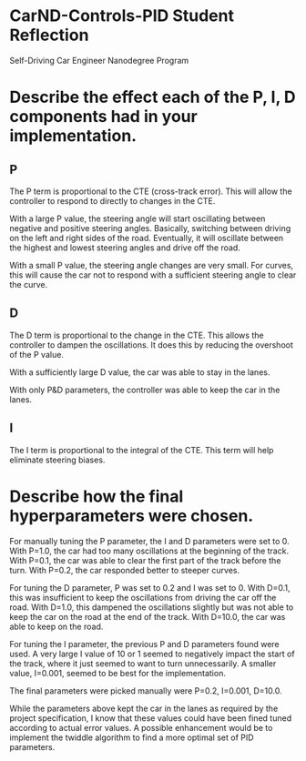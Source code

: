 # CarND-Controls-PID Student Reflection
Self-Driving Car Engineer Nanodegree Program

# Describe the effect each of the P, I, D components had in your implementation.
## P
The P term is proportional to the CTE (cross-track error). This will allow the controller to respond to directly to changes in the CTE.

With a large P value, the steering angle will start oscillating between negative and positive steering angles. Basically, switching between driving on the left and right sides of the road. Eventually, it will oscillate between the highest and lowest steering angles and drive off the road. 

With a small P value, the steering angle changes are very small. For curves, this will cause the car not to respond with a sufficient steering angle to clear the curve.

## D
The D term is proportional to the change in the CTE. This allows the controller to dampen the oscillations. It does this by reducing the overshoot of the P value. 
 
With a sufficiently large D value, the car was able to stay in the lanes. 

With only P&D parameters, the controller was able to keep the car in the lanes. 

## I
The I term is proportional to the integral of the CTE. This term will help eliminate steering biases.  


# Describe how the final hyperparameters were chosen.
For manually tuning the P parameter, the I and D parameters were set to 0. With P=1.0, the car had too many oscillations at the beginning of the track. With P=0.1, the car was able to clear the first part of the track before the turn. With P=0.2, the car responded better to steeper curves.

For tuning the D parameter, P was set to 0.2 and I was set to 0. With D=0.1, this was insufficient to keep the oscillations from driving the car off the road. With D=1.0, this dampened the oscillations slightly but was not able to keep the car on the road at the end of the track. With D=10.0, the car was able to keep on the road. 

For tuning the I parameter, the previous P and D parameters found were used. A very large I value of 10 or 1 seemed to negatively impact the start of the track, where it just seemed to want to turn unnecessarily. A smaller value, I=0.001, seemed to be best for the implementation. 

The final parameters were picked manually were P=0.2, I=0.001, D=10.0. 

While the parameters above kept the car in the lanes as required by the project specification, I know that these values could have been fined tuned according to actual error values. A possible enhancement would be to implement the twiddle algorithm to find a more optimal set of PID parameters.
